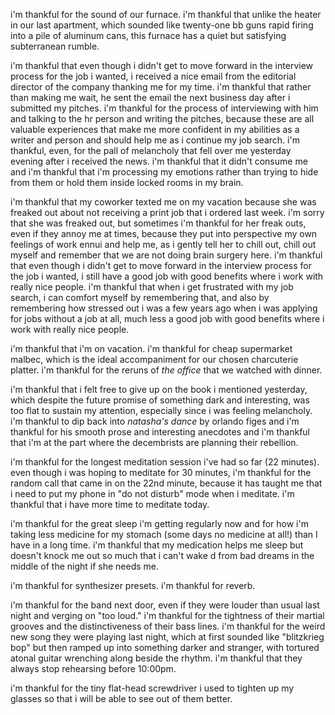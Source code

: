 i'm thankful for the sound of our furnace. i'm thankful that unlike the heater in our last apartment, which sounded like twenty-one bb guns rapid firing into a pile of aluminum cans, this furnace has a quiet but satisfying subterranean rumble.

i'm thankful that even though i didn't get to move forward in the interview process for the job i wanted, i received a nice email from the editorial director of the company thanking me for my time. i'm thankful that rather than making me wait, he sent the email the next business day after i submitted my pitches. i'm thankful for the process of interviewing with him and talking to the hr person and writing the pitches, because these are all valuable experiences that make me more confident in my abilities as a writer and person and should help me as i continue my job search. i'm thankful, even, for the pall of melancholy that fell over me yesterday evening after i received the news. i'm thankful that it didn't consume me and i'm thankful that i'm processing my emotions rather than trying to hide from them or hold them inside locked rooms in my brain.

i'm thankful that my coworker texted me on my vacation because she was freaked out about not receiving a print job that i ordered last week. i'm sorry that she was freaked out, but sometimes i'm thankful for her freak outs, even if they annoy me at times, because they put into perspective my own feelings of work ennui and help me, as i gently tell her to chill out, chill out myself and remember that we are not doing brain surgery here. i'm thankful that even though i didn't get to move forward in the interview process for the job i wanted, i still have a good job with good benefits where i work with really nice people. i'm thankful that when i get frustrated with my job search, i can comfort myself by remembering that, and also by remembering how stressed out i was a few years ago when i was applying for jobs without a job at all, much less a good job with good benefits where i work with really nice people.

i'm thankful that i'm on vacation. i'm thankful for cheap supermarket malbec, which is the ideal accompaniment for our chosen charcuterie platter. i'm thankful for the reruns of _the office_ that we watched with dinner.

i'm thankful that i felt free to give up on the book i mentioned yesterday, which despite the future promise of something dark and interesting, was too flat to sustain my attention, especially since i was feeling melancholy. i'm thankful to dip back into _natasha's dance_ by orlando figes and i'm thankful for his smooth prose and interesting anecdotes and i'm thankful that i'm at the part where the decembrists are planning their rebellion.

i'm thankful for the longest meditation session i've had so far (22 minutes). even though i was hoping to meditate for 30 minutes, i'm thankful for the random call that came in on the 22nd minute, because it has taught me that i need to put my phone in "do not disturb" mode when i meditate. i'm thankful that i have more time to meditate today.

i'm thankful for the great sleep i'm getting regularly now and for how i'm taking less medicine for my stomach (some days no medicine at all!) than I have in a long time. i'm thankful that my medication helps me sleep but doesn't knock me out so much that i can't wake d from bad dreams in the middle of the night if she needs me.

i'm thankful for synthesizer presets. i'm thankful for reverb.

i'm thankful for the band next door, even if they were louder than usual last night and verging on "too loud." i'm thankful for the tightness of their martial grooves and the distinctiveness of their bass lines. i'm thankful for the weird new song they were playing last night, which at first sounded like "blitzkrieg bop" but then ramped up into something darker and stranger, with tortured atonal guitar wrenching along beside the rhythm. i'm thankful that they always stop rehearsing before 10:00pm.

i'm thankful for the tiny flat-head screwdriver i used to tighten up my glasses so that i will be able to see out of them better.
